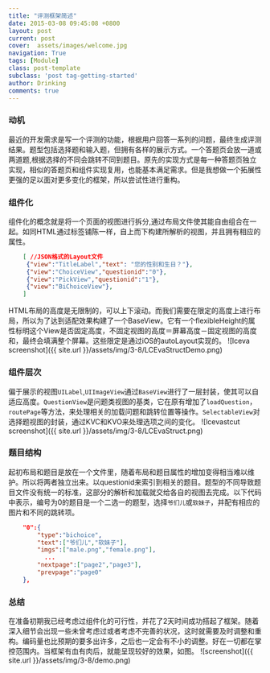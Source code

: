 ```yaml
---
title: "评测框架简述"
date: 2015-03-08 09:45:08 +0800
layout: post
current: post
cover:  assets/images/welcome.jpg
navigation: True
tags: [Module]
class: post-template
subclass: 'post tag-getting-started'
author: Drinking
comments: true
---
```



### 动机

最近的开发需求是写一个评测的功能，根据用户回答一系列的问题，最终生成评测结果。题型包括选择题和输入题，但拥有各样的展示方式。一个答题页会放一道或两道题,根据选择的不同会跳转不同到题目。原先的实现方式是每一种答题页独立实现，相似的答题页和组件实现复用，也能基本满足需求。但是我想做一个拓展性更强的足以面对更多变化的框架，所以尝试性进行重构。

### 组件化
组件化的概念就是将一个页面的视图进行拆分,通过布局文件使其能自由组合在一起。如同HTML通过标签铺陈一样，自上而下构建所解析的视图，并且拥有相应的属性。

```json
    [ //JSON格式的Layout文件
     {"view":"TitleLabel","text": "您的性别和生日？"},
     {"view":"ChoiceView","questionid":"0"},
     {"view":"PickView","questionid":"1"},
     {"view":"BiChoiceView"},
    ]
```

HTML布局的高度是无限制的，可以上下滚动。而我们需要在限定的高度上进行布局，所以为了达到适配效果构建了一个BaseView。它有一个flexibleHeight的属性标明这个View是否固定高度，不固定视图的高度＝屏幕高度－固定视图的高度和，最终会填满整个屏幕。这些限定是通过iOS的autoLayout实现的。
![lceva screenshot]({{ site.url }}/assets/img/3-8/LCEvaStructDemo.png)

### 组件层次
偏于展示的视图`UILabel`,`UIImageView`通过`BaseView`进行了一层封装，使其可以自适应高度。`QuestionView`是问题类视图的基类，它在原有增加了`loadQuestion`，`routePage`等方法，来处理相关的加载问题和跳转位置等操作。`SelectableView`对选择题视图的封装，通过KVC和KVO来处理选项之间的变化。
![lcevastcut screenshot]({{ site.url }}/assets/img/3-8/LCEvaStruct.png)

### 题目结构

起初布局和题目是放在一个文件里，随着布局和题目属性的增加变得相当难以维护。所以将两者独立出来。以questionid来索引到相关的题目。题型的不同导致题目文件没有统一的标准，这部分的解析和加载就交给各自的视图去完成。以下代码中表示，编号为0的题目是一个二选一的题型，选择`爷们儿`或`软妹子`，并配有相应的图片和不同的跳转项。

```json
    "0":{
        "type":"bichoice",
        "text":["爷们儿","软妹子"],
        "imgs":["male.png","female.png"],
      	  ...
        "nextpage":["page2","page3"],
        "prevpage":"page0"
    },
```

### 总结

在准备初期我已经考虑过组件化的可行性，并花了2天时间成功搭起了框架。随着深入细节会出现一些未曾考虑过或者考虑不完善的状况，这时就需要及时调整和重构。编码量也比预期的要多出许多，之后也一定会有不小的调整。好在一切都在掌控范围内。当框架有血有肉后，就能呈现较好的效果，如图。
![screenshot]({{ site.url }}/assets/img/3-8/demo.png)